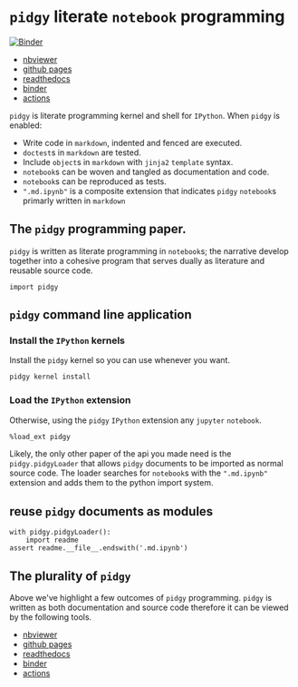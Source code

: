 # `pidgy` literate `notebook` programming

[![Binder](https://mybinder.org/badge_logo.svg)](https://mybinder.org/v2/gh/deathbeds/pidgy/master)

* [nbviewer](https://nbviewer.jupyter.org/github/deathbeds/pidgy/blob/master/readme.md.ipynb)
* [github pages](https://deathbeds.github.io/pidgy/)
* [readthedocs]()
* [binder](https://mybinder.org/v2/gh/deathbeds/pidgy/master)
* [actions](https://github.com/deathbeds/pidgy/actions)



`pidgy` is literate programming kernel and shell for `IPython`.
When `pidgy` is enabled:
* Write code in `markdown`, indented and fenced are executed.
* `doctest`s in `markdown` are tested.
* Include `object`s in `markdown` with `jinja2` `template` syntax.
* `notebook`s can be woven and tangled as documentation and code.
* `notebook`s can be reproduced as tests.
* `".md.ipynb"` is a composite extension that indicates 
`pidgy` `notebook`s primarly written in `markdown`

## The `pidgy` programming paper.

`pidgy` is written as literate programming in `notebook`s;
the narrative develop together into a cohesive program 
that serves dually as literature and reusable source code.



    import pidgy



## `pidgy` command line application



### Install the `IPython` kernels

Install the `pidgy` kernel so you can use whenever you want.

```bash
pidgy kernel install
```



### Load the `IPython` extension

Otherwise, using the `pidgy` `IPython` extension any `jupyter` `notebook`.

```bash
%load_ext pidgy
```

Likely, the only other paper of the api you made need is the `pidgy.pidgyLoader`
that allows `pidgy` documents to be imported as normal source code.
The loader searches for `notebook`s with the `".md.ipynb"` extension
and adds them to the python import system.



## reuse `pidgy` documents as modules 

    with pidgy.pidgyLoader():
        import readme
    assert readme.__file__.endswith('.md.ipynb')



## The plurality of `pidgy`

Above we've highlight a few outcomes of `pidgy` programming.
`pidgy` is written as both documentation and source code therefore it
can be viewed by the following tools.

* [nbviewer](https://nbviewer.jupyter.org/github/deathbeds/pidgy/blob/master/readme.md.ipynb)
* [github pages](https://deathbeds.github.io/pidgy/)
* [readthedocs](https://pidgin-notebook.readthedocs.io/en/latest/)
* [binder](https://mybinder.org/v2/gh/deathbeds/pidgy/master)
* [actions](https://github.com/deathbeds/pidgy/actions)


